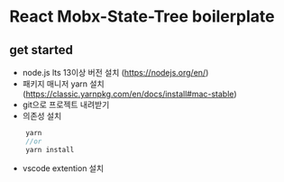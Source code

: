 # React Mobx-State-Tree boilerplate

## get started
- node.js lts 13이상 버전 설치 (https://nodejs.org/en/)
- 패키지 매니저 yarn 설치 (https://classic.yarnpkg.com/en/docs/install#mac-stable)
- git으로 프로젝트 내려받기
- 의존성 설치
```js
    yarn
    //or
    yarn install
```
- vscode extention 설치